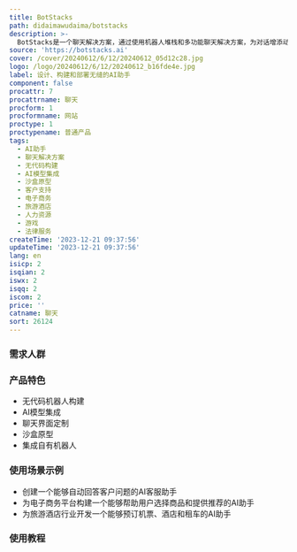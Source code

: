 ```yaml
---
title: BotStacks
path: didaimawudaima/botstacks
description: >-
  BotStacks是一个聊天解决方案，通过使用机器人堆栈和多功能聊天解决方案，为对话增添动力，无缝设计、构建和部署AI助手。它提供了无代码机器人构建、AI模型集成、聊天界面定制、沙盒原型、集成自有机器人等功能。BotStacks可应用于各行各业，如客户支持、电子商务、旅游酒店、人力资源、游戏、法律服务等领域。
source: 'https://botstacks.ai'
cover: /cover/20240612/6/12/20240612_05d12c28.jpg
logo: /logo/20240612/6/12/20240612_b16fde4e.jpg
label: 设计、构建和部署无缝的AI助手
component: false
procattr: 7
procattrname: 聊天
procform: 1
procformname: 网站
proctype: 1
proctypename: 普通产品
tags:
  - AI助手
  - 聊天解决方案
  - 无代码构建
  - AI模型集成
  - 沙盒原型
  - 客户支持
  - 电子商务
  - 旅游酒店
  - 人力资源
  - 游戏
  - 法律服务
createTime: '2023-12-21 09:37:56'
updateTime: '2023-12-21 09:37:56'
lang: en
isicp: 2
isqian: 2
iswx: 2
isqq: 2
iscom: 2
price: ''
catname: 聊天
sort: 26124
---
```




### 需求人群


### 产品特色
- 无代码机器人构建
- AI模型集成
- 聊天界面定制
- 沙盒原型
- 集成自有机器人

### 使用场景示例
- 创建一个能够自动回答客户问题的AI客服助手
- 为电子商务平台构建一个能够帮助用户选择商品和提供推荐的AI助手
- 为旅游酒店行业开发一个能够预订机票、酒店和租车的AI助手

### 使用教程


  
